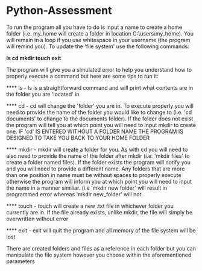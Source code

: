 # Python-Assessment
To run the program all you have to do is input a name to create a home folder (i.e. my_home will create a folder in location C:\users\my_home). You will remain in a loop if you use whitespace in your username (the program will remind you). To update the 'file system' use the following commands:

**ls
cd
mkdir
touch
exit**

The program will give you a simulated error to help you understand how to properly execute a command but here are some tips to run it:

**** ls - ls is a straightforward command and will print what contents are in the folder you are 'located' in.

**** cd - cd will change the 'folder' you are in. To execute properly you will need to provide the name of the folder you would like to change to (i.e. 'cd documents' to change to the documents folder). If the folder does not exist the program will tell you at which point you will need to input mkdir to create one.
IF 'cd' IS ENTERED WITHOUT A FOLDER NAME THE PROGRAM IS DESIGNED TO TAKE YOU BACK TO YOUR HOME FOLDER

**** mkdir - mkdir will create a folder for you. As with cd you will need to also need to provide the name of the folder after mkdir (i.e. 'mkdir files' to create a folder named files). If the folder exists the program will notify you and you will need to provide a different name. Any folders that are more than one position in name must be without spaces to properly execute otherwise the program will inform you at which point you will need to input the name in a manner similiar. (i.e 'mkdir new folder' will result in programmed error whereas 'mkdir new_folder' will not.

**** touch - touch will create a new .txt file in whichever folder you currently are in. If the file already exists, unlike mkdir, the file will simply be overwritten without error

**** exit - exit will quit the program and all memory of the file system will be lost

There are created folders and files as a reference in each folder but you can manipulate the file system however you choose within the aforementioned parameters
